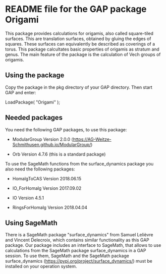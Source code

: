# README file for the GAP package Origami

This package provides calculations for origamis, also called square-tiled surfaces. This are translation surfaces, obtained by gluing the edges of squares. These surfaces can equivalently be described as coverings of a torus. 
This package calcultates basic properties of origamis as stratum and genus. The main feature of the package is the calculation of Vech groups of origamis.

## Using the package

Copy the package in the pkg directory of your GAP directory. Then start GAP and enter: 

 LoadPackage( "Origami" );

## Needed packages

You need the following GAP packages, to use this package:

- ModularGroup Version 2.0.0 (https://AG-Weitze-Schmithusen.github.io/ModularGroup/)

- Orb Version 4.7.6 (this is a standard package)

To use the SageMath functions from the surface_dynamics package you also need the following packages:

- HomalgToCAS Version 2018.06.15 

- IO_ForHomalg Version 2017.09.02

- IO Version 4.5.1

- RingsForHomalg Version 2018.04.04

## Using SageMath

There is a SageMath package "surface_dynamics" from Samuel Lelièvre and Vincent Delecroix, which contains similar functionality as this GAP package. Our package includes an interface to SageMath, that allows to use calculations from the SageMath package surface_dynamics in a GAP session. To use them, SageMath  and the SageMath package surface_dynamics (https://pypi.org/project/surface_dynamics/) must be installed on your operation system. 


